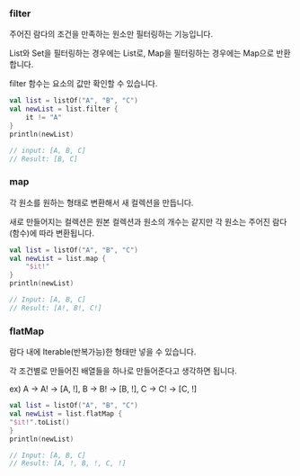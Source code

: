 ### filter

주어진 람다의 조건을 만족하는 원소만 필터링하는 기능입니다.

List와 Set을 필터링하는 경우에는 List로, Map을 필터링하는 경우에는 Map으로 반환합니다.

filter 함수는 요소의 값만 확인할 수 있습니다.

```kotlin
val list = listOf("A", "B", "C")
val newList = list.filter {
    it != "A"
}
println(newList)

// input: [A, B, C]
// Result: [B, C]
```

### map

각 원소를 원하는 형태로 변환해서 새 컬렉션을 만듭니다.

새로 만들어지는 컬렉션은 원본 컬렉션과 원소의 개수는 같지만 각 원소는 주어진 람다(함수)에 따라 변환됩니다.

```kotlin
val list = listOf("A", "B", "C")
val newList = list.map {
    "$it!"
}
println(newList)

// Input: [A, B, C]
// Result: [A!, B!, C!]
```

### flatMap

람다 내에 Iterable(반복가능)한 형태만 넣을 수 있습니다.

각 조건별로 만들어진 배열들을 하나로 만들어준다고 생각하면 됩니다.

ex) A -> A! -> [A, !], B -> B! -> [B, !], C -> C! -> [C, !]

```kotlin 
val list = listOf("A", "B", "C")
val newList = list.flatMap {
"$it!".toList()
}
println(newList)

// Input: [A, B, C]
// Result: [A, !, B, !, C, !]
```